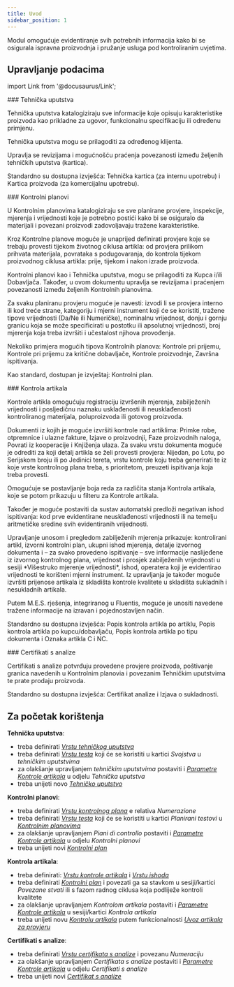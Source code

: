 ```yaml
---
title: Uvod
sidebar_position: 1
---
```


Modul omogućuje evidentiranje svih potrebnih informacija kako bi se osigurala ispravna proizvodnja i pružanje usluga pod kontroliranim uvjetima.   


## Upravljanje podacima

import Link from '@docusaurus/Link';

<div className="cardContainer">
    <div className="card">
###     <Link to="/docs/quality/item-control/data-sheets/data-sheet-management">Tehnička uputstva</Link>
        <p>Tehnička uputstva katalogiziraju sve informacije koje opisuju karakteristike proizvoda kao prikladne za ugovor, funkcionalnu specifikaciju ili određenu primjenu.</p>
        <p>Tehnička uputstva mogu se prilagoditi za određenog klijenta.</p>
        <p>Upravlja se revizijama i mogućnošću praćenja povezanosti između željenih tehničkih uputstva (kartica).</p>
        <p>Standardno su dostupna izvješća: Tehnička kartica (za internu upotrebu) i Kartica proizvoda (za komercijalnu upotrebu).</p>
    </div>
</div>
<div className="cardContainer">
    <div className="card">
###     <Link to="/docs/quality/item-control/control-plans/control-plan-management">Kontrolni planovi</Link>
        <p>U Kontrolnim planovima katalogiziraju se sve planirane provjere, inspekcije, mjerenja i vrijednosti koje je potrebno postići kako bi se osiguralo da materijali i povezani proizvodi zadovoljavaju tražene karakteristike.</p>
        <p>Kroz Kontrolne planove moguće je unaprijed definirati provjere koje se trebaju provesti tijekom životnog ciklusa artikla: od provjera prilikom prihvata materijala, povrataka s podugovaranja, do kontrola tijekom proizvodnog ciklusa artikla: prije, tijekom i nakon izrade proizvoda.</p>
        <p>Kontrolni planovi kao i Tehnička uputstva, mogu se prilagoditi za Kupca i/ili Dobavljača. Također, u ovom dokumentu upravlja se revizijama i praćenjem povezanosti između željenih Kontrolnih planovima.</p>
        <p>Za svaku planiranu provjeru moguće je navesti: izvodi li se provjera interno ili kod treće strane, kategoriju i mjerni instrument koji će se koristiti, tražene tipove vrijednosti (Da/Ne ili Numeričke), nominalnu vrijednost, donju i gornju granicu koja se može specificirati u postotku ili apsolutnoj vrijednosti, broj mjerenja koja treba izvršiti i učestalost njihova provođenja.</p>
        <p>Nekoliko primjera mogućih tipova Kontrolnih planova: Kontrole pri prijemu, Kontrole pri prijemu za kritične dobavljače, Kontrole proizvodnje, Završna ispitivanja.</p>
        <p>Kao standard, dostupan je izvještaj: Kontrolni plan.</p>
    </div>
</div>
<div className="cardContainer">
    <div className="card">
###     <Link to="/docs/quality/item-control/items-control/item-control-management">Kontrola artikala</Link>
        <p>Kontrole artikla omogućuju registraciju izvršenih mjerenja, zabilježenih vrijednosti i posljedičnu naznaku usklađenosti ili neusklađenosti kontroliranog materijala, poluproizvoda ili gotovog proizvoda.</p>
        <p>Dokumenti iz kojih je moguće izvršiti kontrole nad artiklima: Primke robe, otpremnice i ulazne fakture, Izjave o proizvodnji, Faze proizvodnih naloga, Povrati iz kooperacije i Knjiženja ulaza. Za svaku vrstu dokumenta moguće je odrediti za koji detalj artikla se želi provesti provjera: Nijedan, po Lotu, po Serijskom broju ili po Jedinici tereta, vrstu kontrole koju treba generirati te iz koje vrste kontrolnog plana treba, s prioritetom, preuzeti ispitivanja koja treba provesti.</p>
        <p>Omogućuje se postavljanje boja reda za različita stanja Kontrola artikala, koje se potom prikazuju u filteru za Kontrole artikala.</p>
        <p>Također je moguće postaviti da sustav automatski predloži negativan ishod ispitivanja: kod prve evidentirane neusklađenosti vrijednosti ili na temelju aritmetičke sredine svih evidentiranih vrijednosti.</p>
        <p>Upravljanje unosom i pregledom zabilježenih mjerenja prikazuje: kontrolirani artikl, izvorni kontrolni plan, ukupni ishod mjerenja, detalje izvornog dokumenta i – za svako provedeno ispitivanje – sve informacije naslijeđene iz izvornog kontrolnog plana, vrijednost i prosjek zabilježenih vrijednosti u sesiji *Višestruko mjerenje vrijednosti*, ishod, operatera koji je evidentirao vrijednosti te korišteni mjerni instrument. Iz upravljanja je također moguće izvršiti prijenose artikala iz skladišta kontrole kvalitete u skladišta sukladnih i nesukladnih artikala.</p>
        <p>Putem M.E.S. rješenja, integriranog u Fluentis, moguće je unositi navedene tražene informacije na izravan i pojednostavljen način.  </p>
        <p>Standardno su dostupna izvješća: Popis kontrola artikla po artiklu, Popis kontrola artikla po kupcu/dobavljaču, Popis kontrola artikla po tipu dokumenta i Oznaka artikla C i NC.</p>
    </div>
</div>
<div className="cardContainer">
    <div className="card">
###     <Link to="/docs/quality/item-control/certificates-of-analysis/certificate-of-analysis-management">Certifikati s analize</Link>
        <p>Certifikati s analize potvrđuju provedene provjere proizvoda, poštivanje granica navedenih u Kontrolnim planovia i povezanim Tehničkim uputstvima te prate prodaju proizvoda.</p>
        <p>Standardno su dostupna izvješća: Certifikat analize i Izjava o sukladnosti.</p>
    </div>
</div>


## Za početak korištenja   

 **Tehnička uputstva**:
- treba definirati [*Vrstu tehničkog uputstva*](/docs/configurations/tables/quality/item-control/data-sheets-type)   
- treba definirati [*Vrstu testa*](/docs/configurations/tables/quality/item-control/test-type) koji će se koristiti u kartici *Svojstva* u *tehničkim uputstvima*   
- za olakšanje upravljanjem *tehničkim uputstvima* postaviti i [*Parametre Kontrole artikala*](/docs/configurations/parameters/quality/item-control) u odjelu *Tehnička uputstva*   
- treba unijeti novo [*Tehničko uputstvo*](/docs/quality/item-control/data-sheets/data-sheet-management)   

 **Kontrolni planovi**:
- treba definirati [*Vrstu kontrolnog plana*](/docs/configurations/tables/quality/item-control/control-plan-type) e relativa *Numerazione*   
- treba definirati [*Vrstu testa*](/docs/configurations/tables/quality/item-control/test-type) koji će se koristiti u kartici *Planirani testovi* u [*Kontrolnim planovima*](/docs/quality/item-control/control-plans/control-plan-management)   
- za olakšanje upravljanjem *Piani di controllo* postaviti i [*Parametre Kontrole artikala*](/docs/configurations/parameters/quality/item-control) u odjelu *Kontrolni planovi*   
- treba unijeti novi [*Kontrolni plan*](/docs/quality/item-control/control-plans/control-plan-management)   

 **Kontrola artikala**:   
- treba definirati: [*Vrstu kontrole artikala*](/docs/configurations/tables/quality/item-control/item-control-type) i [*Vrstu ishoda*](/docs/configurations/tables/quality/general/result-type)   
- treba definirati [*Kontrolni plan*](/docs/quality/item-control/control-plans/control-plan-management) i povezati ga sa stavkom u sesiji/kartici *Povezane stvati* ili s fazom radnog ciklusa koja podliježe kontroli kvalitete   
- za olakšanje upravljanjem *Kontrolom artikala* postaviti i [*Parametre Kontrole artikala*](/docs/configurations/parameters/quality/item-control) u sesiji/kartici *Kontrola artikala*   
- treba unijeti novu [*Kontrolu artikala*](/docs/quality/item-control/items-control/item-control-management) putem funkcionalnosti [*Uvoz artikala za provjeru*](/docs/quality/item-control/items-control/item-control-import)    

 **Certifikati s analize**:   
- treba definirati [*Vrstu certifikata s analize*](/docs/configurations/tables/quality/item-control/c-o-a-type) i povezanu *Numeraciju*   
- za olakšanje upravljanjem *Certifikata s analize* postaviti i [*Parametre Kontrole artikala*](/docs/configurations/parameters/quality/item-control) u odjelu *Certifikati s analize*   
- treba unijeti novi [*Certifikat s analize*](/docs/quality/item-control/certificates-of-analysis/certificate-of-analysis-management)   
